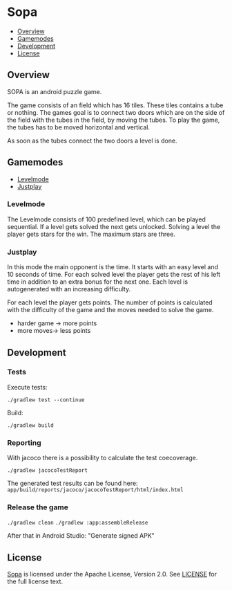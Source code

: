 # Sopa #

* [Overview](https://github.com/pongo710/sopa/#overview)
* [Gamemodes](https://github.com/pongo710/sopa/#gamemodes)
* [Development](https://github.com/pongo710/sopa/#development)
* [License](https://github.com/pongo710/sopa/#license)

## Overview ##

SOPA is an android puzzle game.

The game consists of an field which has 16 tiles. These tiles contains a tube or nothing.
The games goal is to connect two doors which are on the side of the field with the tubes in the field, by moving the tubes.
To play the game, the tubes has to be moved horizontal and vertical.

As soon as the tubes connect the two doors a level is done.

## Gamemodes ##

* [Levelmode](https://github.com/pongo710/sopa/#levelmode)
* [Justplay](https://github.com/pongo710/sopa/#justplay)

### Levelmode ###

The Levelmode consists of 100 predefined level, which can be played sequential. If a level gets solved the next gets unlocked.
Solving a level the player gets stars for the win. The maximum stars are three.

### Justplay ###

In this mode the main opponent is the time. It starts with an easy level and 10 seconds of time. 
For each solved level the player gets the rest of his left time in addition to an extra bonus for the next one.
Each level is autogenerated with an increasing difficulty.

For each level the player gets points. The number of points is calculated with the difficulty of the game and the moves needed to solve the game.
* harder game -> more points
* more moves-> less points

## Development ##

### Tests ###


Execute tests:

```./gradlew test --continue```

Build:

```./gradlew build```

### Reporting ###

With jacoco there is a possibility to calculate the test coecoverage.

```./gradlew jacocoTestReport```

The generated test results can be found here: ```app/build/reports/jacoco/jacocoTestReport/html/index.html```

### Release the game ###

```./gradlew clean```
```./gradlew :app:assembleRelease```

After that in Android Studio: "Generate signed APK"

## License ##

[Sopa](https://github.com/pongo710/sopa) is licensed under the Apache License, Version 2.0. See [LICENSE](https://github.com/pongo710/sopa/blob/master/LICENSE.txt) for the full license text.